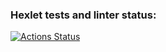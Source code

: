 ### Hexlet tests and linter status:
[![Actions Status](https://github.com/AlexVSSP/python-project-50/workflows/hexlet-check/badge.svg)](https://github.com/AlexVSSP/python-project-50/actions)